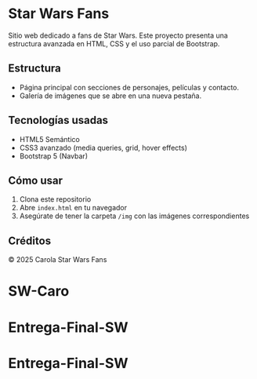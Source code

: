 # Star Wars Fans

Sitio web dedicado a fans de Star Wars. 
Este proyecto presenta una estructura avanzada en HTML, CSS y el uso parcial de Bootstrap.

## Estructura

- Página principal con secciones de personajes, películas y contacto.
- Galería de imágenes que se abre en una nueva pestaña.

## Tecnologías usadas

- HTML5 Semántico
- CSS3 avanzado (media queries, grid, hover effects)
- Bootstrap 5 (Navbar)

## Cómo usar

1. Clona este repositorio
2. Abre `index.html` en tu navegador
3. Asegúrate de tener la carpeta `/img` con las imágenes correspondientes

## Créditos

© 2025 Carola Star Wars Fans
# SW-Caro
# Entrega-Final-SW
# Entrega-Final-SW
